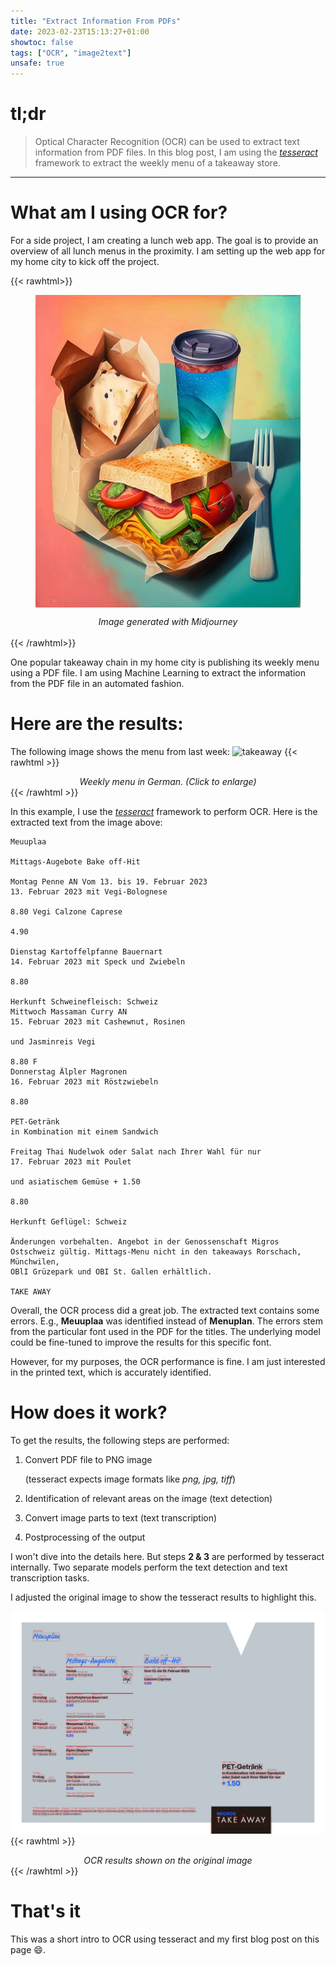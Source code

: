 ```yaml
---
title: "Extract Information From PDFs"
date: 2023-02-23T15:13:27+01:00
showtoc: false
tags: ["OCR", "image2text"]
unsafe: true
---
```



# tl;dr 
> Optical Character Recognition (OCR) can be used to extract text information from PDF files. In this blog post, I am using the [*tesseract*](https://github.com/tesseract-ocr/tesseract) framework to extract the weekly menu of a takeaway store.

---

# What am I using OCR for?
For a side project, I am creating a lunch web app. The goal is to provide an overview of all lunch menus in the proximity. I am setting up the web app for my home city to kick off the project. 

{{< rawhtml>}}
<figure>
    <img src="/tesseract/lunch.png" style="height:500px;margin:auto;display:block">
</figure>
<div align="center"><i>Image generated with Midjourney</i></div>
<br>
{{< /rawhtml>}}

One popular takeaway chain in my home city is publishing its weekly menu using a PDF file. I am using Machine Learning to extract the information from the PDF file in an automated fashion. 

# Here are the results:

The following image shows the menu from last week:
![takeaway](/tesseract/takeaway.png "Test")
{{< rawhtml >}}
<div align="center"><i>Weekly menu in German. (Click to enlarge)</i></div>
{{< /rawhtml >}}

In this example, I use the [*tesseract*](https://github.com/tesseract-ocr/tesseract) framework to perform OCR. Here is the extracted text from the image above:


```
Meuuplaa

Mittags-Augebote Bake off-Hit

Montag Penne AN Vom 13. bis 19. Februar 2023
13. Februar 2023 mit Vegi-Bolognese

8.80 Vegi Calzone Caprese

4.90

Dienstag Kartoffelpfanne Bauernart
14. Februar 2023 mit Speck und Zwiebeln

8.80

Herkunft Schweinefleisch: Schweiz
Mittwoch Massaman Curry AN
15. Februar 2023 mit Cashewnut, Rosinen

und Jasminreis Vegi

8.80 F
Donnerstag Älpler Magronen
16. Februar 2023 mit Röstzwiebeln

8.80

PET-Getränk
in Kombination mit einem Sandwich

Freitag Thai Nudelwok oder Salat nach Ihrer Wahl für nur
17. Februar 2023 mit Poulet

und asiatischem Gemüse + 1.50

8.80

Herkunft Geflügel: Schweiz

Änderungen vorbehalten. Angebot in der Genossenschaft Migros Ostschweiz gültig. Mittags-Menu nicht in den takeaways Rorschach, Münchwilen,
OBlI Grüzepark und OBI St. Gallen erhältlich.

TAKE AWAY
```
Overall, the OCR process did a great job.
The extracted text contains some errors. E.g., **Meuuplaa** was identified instead of **Menuplan**. The errors stem from the particular font used in the PDF for the titles. The underlying model could be fine-tuned to improve the results for this specific font.

However, for my purposes, the OCR performance is fine. I am just interested in the printed text, which is accurately identified.

# How does it work? 

To get the results, the following steps are performed:

1. Convert PDF file to PNG image 

   (tesseract expects image formats like *png, jpg, tiff*)
2. Identification of relevant areas on the image  (text detection)
3. Convert image parts to text (text transcription)
4. Postprocessing of the output

I won't dive into the details here. But steps **2 & 3** are performed by tesseract internally. Two separate models perform the text detection and text transcription tasks. 

I adjusted the original image to show the tesseract results to highlight this.

![ocr_results](/tesseract/ocr_results.png)
{{< rawhtml >}}
<div align="center"><i>OCR results shown on the original image</i></div>
{{< /rawhtml >}}

# That's it

This was a short intro to OCR using tesseract and my first blog post on this page :smile:.